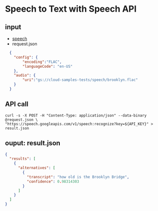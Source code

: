 # Speech to Text with Speech API

## input
  * [speech](https://storage.cloud.google.com/cloud-samples-tests/speech/brooklyn.flac)
  * request.json
  ```json
    {
      "config": {
          "encoding":"FLAC",
          "languageCode": "en-US"
      },
      "audio": {
          "uri":"gs://cloud-samples-tests/speech/brooklyn.flac"
      }
    }  
  ```
## API call
```
curl -s -X POST -H "Content-Type: application/json" --data-binary @request.json \
"https://speech.googleapis.com/v1/speech:recognize?key=${API_KEY}" > result.json
```
  
## ouput: result.json
```json
{
  "results": [
    {
      "alternatives": [
        {
          "transcript": "how old is the Brooklyn Bridge",
          "confidence": 0.98314303
        }
      ]
    }
  ]
}
```
